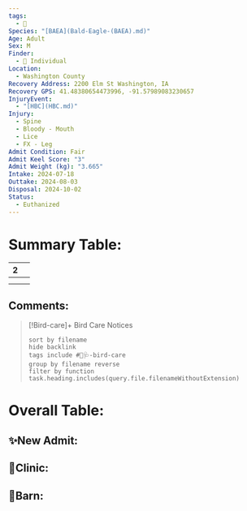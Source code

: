 ```yaml
---
tags:
  - 🦅
Species: "[BAEA](Bald-Eagle-(BAEA).md)"
Age: Adult
Sex: M
Finder:
  - 🧑 Individual
Location:
  - Washington County
Recovery Address: 2200 Elm St Washington, IA
Recovery GPS: 41.48380654473996, -91.57989083230657
InjuryEvent:
  - "[HBC](HBC.md)"
Injury:
  - Spine
  - Bloody - Mouth
  - Lice
  - FX - Leg
Admit Condition: Fair
Admit Keel Score: "3"
Admit Weight (kg): "3.665"
Intake: 2024-07-18
Outtake: 2024-08-03
Disposal: 2024-10-02
Status:
  - Euthanized
---
```


# Summary Table:

<div><table class="dataview table-view-table"><thead class="table-view-thead"><tr class="table-view-tr-header"><th class="table-view-th"><span></span><span class="dataview small-text">2</span></th><th class="table-view-th"><span></span></th></tr></thead><tbody class="table-view-tbody"><tr><td><span></span></td><td><span></span></td></tr><tr><td><span></span></td><td><span></span></td></tr></tbody></table></div>

## Comments:

> [!Bird-care]+ Bird Care Notices
>   ```tasks 
>   sort by filename
>   hide backlink
>   tags include #🦅🩺-bird-care 
>   group by filename reverse
>   filter by function task.heading.includes(query.file.filenameWithoutExtension)
>   ```

# Overall Table:

## ✨New Admit:



## 🏥Clinic:



## 🏡Barn:


